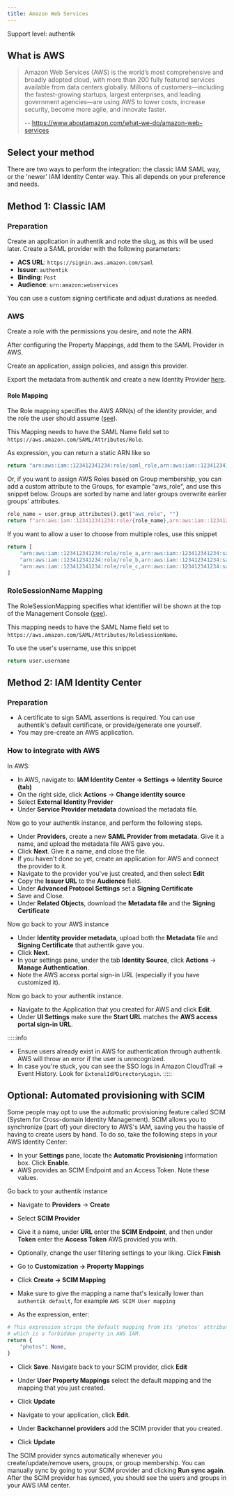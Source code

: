 ```yaml
---
title: Amazon Web Services
---
```


<span class="badge badge--primary">Support level: authentik</span>

## What is AWS

> Amazon Web Services (AWS) is the world’s most comprehensive and broadly adopted cloud, with more than 200 fully featured services available from data centers globally. Millions of customers—including the fastest-growing startups, largest enterprises, and leading government agencies—are using AWS to lower costs, increase security, become more agile, and innovate faster.
>
> -- https://www.aboutamazon.com/what-we-do/amazon-web-services

## Select your method

There are two ways to perform the integration: the classic IAM SAML way, or the 'newer' IAM Identity Center way. This all depends on your preference and needs.

## Method 1: Classic IAM

### Preparation

Create an application in authentik and note the slug, as this will be used later. Create a SAML provider with the following parameters:

-   **ACS URL**: `https://signin.aws.amazon.com/saml`
-   **Issuer**: `authentik`
-   **Binding**: `Post`
-   **Audience**: `urn:amazon:webservices`

You can use a custom signing certificate and adjust durations as needed.

### AWS

Create a role with the permissions you desire, and note the ARN.

After configuring the Property Mappings, add them to the SAML Provider in AWS.

Create an application, assign policies, and assign this provider.

Export the metadata from authentik and create a new Identity Provider [here](https://console.aws.amazon.com/iam/home#/providers).

#### Role Mapping

The Role mapping specifies the AWS ARN(s) of the identity provider, and the role the user should assume ([see](https://docs.aws.amazon.com/IAM/latest/UserGuide/id_roles_providers_create_saml_assertions.html#saml_role-attribute)).

This Mapping needs to have the SAML Name field set to `https://aws.amazon.com/SAML/Attributes/Role`.

As expression, you can return a static ARN like so

```python
return "arn:aws:iam::123412341234:role/saml_role,arn:aws:iam::123412341234:saml-provider/authentik"
```

Or, if you want to assign AWS Roles based on Group membership, you can add a custom attribute to the Groups, for example "aws_role", and use this snippet below. Groups are sorted by name and later groups overwrite earlier groups' attributes.

```python
role_name = user.group_attributes().get("aws_role", "")
return f"arn:aws:iam::123412341234:role/{role_name},arn:aws:iam::123412341234:saml-provider/authentik"
```

If you want to allow a user to choose from multiple roles, use this snippet

```python
return [
    "arn:aws:iam::123412341234:role/role_a,arn:aws:iam::123412341234:saml-provider/authentik",
    "arn:aws:iam::123412341234:role/role_b,arn:aws:iam::123412341234:saml-provider/authentik",
    "arn:aws:iam::123412341234:role/role_c,arn:aws:iam::123412341234:saml-provider/authentik",
]
```

### RoleSessionName Mapping

The RoleSessionMapping specifies what identifier will be shown at the top of the Management Console ([see](https://docs.aws.amazon.com/IAM/latest/UserGuide/id_roles_providers_create_saml_assertions.html#saml_role-session-attribute)).

This mapping needs to have the SAML Name field set to `https://aws.amazon.com/SAML/Attributes/RoleSessionName`.

To use the user's username, use this snippet

```python
return user.username
```

## Method 2: IAM Identity Center

### Preparation

-   A certificate to sign SAML assertions is required. You can use authentik's default certificate, or provide/generate one yourself.
-   You may pre-create an AWS application.

### How to integrate with AWS

In AWS:

-   In AWS, navigate to: **IAM Identity Center -> Settings -> Identity Source (tab)**
-   On the right side, click **Actions** -> **Change identity source**
-   Select **External Identity Provider**
-   Under **Service Provider metadata** download the metadata file.

Now go to your authentik instance, and perform the following steps.

-   Under **Providers**, create a new **SAML Provider from metadata**. Give it a name, and upload the metadata file AWS gave you.
-   Click **Next**. Give it a name, and close the file.
-   If you haven't done so yet, create an application for AWS and connect the provider to it.
-   Navigate to the provider you've just created, and then select **Edit**
-   Copy the **Issuer URL** to the **Audience** field.
-   Under **Advanced Protocol Settings** set a **Signing Certificate**
-   Save and Close.
-   Under **Related Objects**, download the **Metadata file** and the **Signing Certificate**

Now go back to your AWS instance

-   Under **Identity provider metadata**, upload both the **Metadata** file and **Signing Certificate** that authentik gave you.
-   Click **Next**.
-   In your settings pane, under the tab **Identity Source**, click **Actions** -> **Manage Authentication**.
-   Note the AWS access portal sign-in URL (especially if you have customized it).

Now go back to your authentik instance.

-   Navigate to the Application that you created for AWS and click **Edit**.
-   Under **UI Settings** make sure the **Start URL** matches the **AWS access portal sign-in URL**.

:::::info

-   Ensure users already exist in AWS for authentication through authentik. AWS will throw an error if the user is unrecognized.
-   In case you're stuck, you can see the SSO logs in Amazon CloudTrail -> Event History. Look for `ExtenalIdPDirectoryLogin`.
    :::::

## Optional: Automated provisioning with SCIM

Some people may opt to use the automatic provisioning feature called SCIM (System for Cross-domain Identity Management).
SCIM allows you to synchronize (part of) your directory to AWS's IAM, saving you the hassle of having to create users by hand.
To do so, take the following steps in your AWS Identity Center:

-   In your **Settings** pane, locate the **Automatic Provisioning** information box. Click **Enable**.
-   AWS provides an SCIM Endpoint and an Access Token. Note these values.

Go back to your authentik instance

-   Navigate to **Providers** -> **Create**
-   Select **SCIM Provider**
-   Give it a name, under **URL** enter the **SCIM Endpoint**, and then under **Token** enter the **Access Token** AWS provided you with.
-   Optionally, change the user filtering settings to your liking. Click **Finish**

-   Go to **Customization -> Property Mappings**
-   Click **Create -> SCIM Mapping**
-   Make sure to give the mapping a name that's lexically lower than `authentik default`, for example `AWS SCIM User mapping`
-   As the expression, enter:

```python
# This expression strips the default mapping from its 'photos' attribute,
# which is a forbidden property in AWS IAM.
return {
    "photos": None,
}
```

-   Click **Save**. Navigate back to your SCIM provider, click **Edit**
-   Under **User Property Mappings** select the default mapping and the mapping that you just created.
-   Click **Update**

-   Navigate to your application, click **Edit**.
-   Under **Backchannel providers** add the SCIM provider that you created.
-   Click **Update**

The SCIM provider syncs automatically whenever you create/update/remove users, groups, or group membership. You can manually sync by going to your SCIM provider and clicking **Run sync again**. After the SCIM provider has synced, you should see the users and groups in your AWS IAM center.

